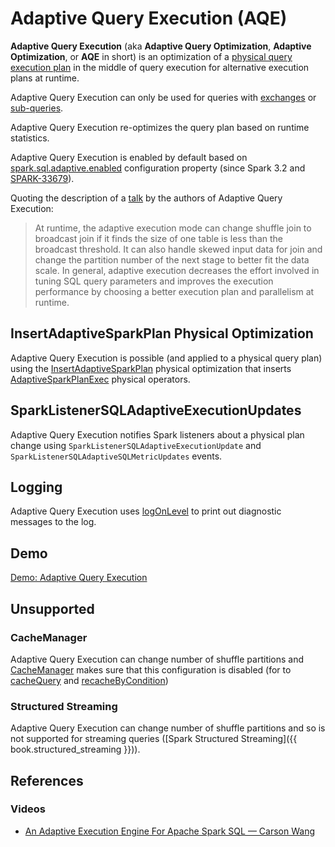 # Adaptive Query Execution (AQE)

**Adaptive Query Execution** (aka **Adaptive Query Optimization**, **Adaptive Optimization**, or **AQE** in short) is an optimization of a [physical query execution plan](../physical-operators/SparkPlan.md) in the middle of query execution for alternative execution plans at runtime.

Adaptive Query Execution can only be used for queries with [exchanges](../physical-operators/Exchange.md) or [sub-queries](../expressions/SubqueryExpression.md).

Adaptive Query Execution re-optimizes the query plan based on runtime statistics.

Adaptive Query Execution is enabled by default based on [spark.sql.adaptive.enabled](../configuration-properties.md#spark.sql.adaptive.enabled) configuration property (since Spark 3.2 and [SPARK-33679](https://issues.apache.org/jira/browse/SPARK-33679)).

Quoting the description of a [talk](#references) by the authors of Adaptive Query Execution:

> At runtime, the adaptive execution mode can change shuffle join to broadcast join if it finds the size of one table is less than the broadcast threshold. It can also handle skewed input data for join and change the partition number of the next stage to better fit the data scale. In general, adaptive execution decreases the effort involved in tuning SQL query parameters and improves the execution performance by choosing a better execution plan and parallelism at runtime.

## InsertAdaptiveSparkPlan Physical Optimization

Adaptive Query Execution is possible (and applied to a physical query plan) using the [InsertAdaptiveSparkPlan](../physical-optimizations/InsertAdaptiveSparkPlan.md) physical optimization that inserts [AdaptiveSparkPlanExec](../physical-operators/AdaptiveSparkPlanExec.md) physical operators.

## SparkListenerSQLAdaptiveExecutionUpdates

Adaptive Query Execution notifies Spark listeners about a physical plan change using `SparkListenerSQLAdaptiveExecutionUpdate` and `SparkListenerSQLAdaptiveSQLMetricUpdates` events.

## Logging

Adaptive Query Execution uses [logOnLevel](../physical-operators/AdaptiveSparkPlanExec.md#logOnLevel) to print out diagnostic messages to the log.

## Demo

[Demo: Adaptive Query Execution](../demo/adaptive-query-execution.md)

## Unsupported

### CacheManager

Adaptive Query Execution can change number of shuffle partitions and [CacheManager](../CacheManager.md#forceDisableConfigs) makes sure that this configuration is disabled (for to [cacheQuery](../CacheManager.md#cacheQuery) and [recacheByCondition](../CacheManager.md#recacheByCondition))

### Structured Streaming

Adaptive Query Execution can change number of shuffle partitions and so is not supported for streaming queries ([Spark Structured Streaming]({{ book.structured_streaming }})).

## References

### Videos

* [An Adaptive Execution Engine For Apache Spark SQL &mdash; Carson Wang](https://youtu.be/FZgojLWdjaw)
